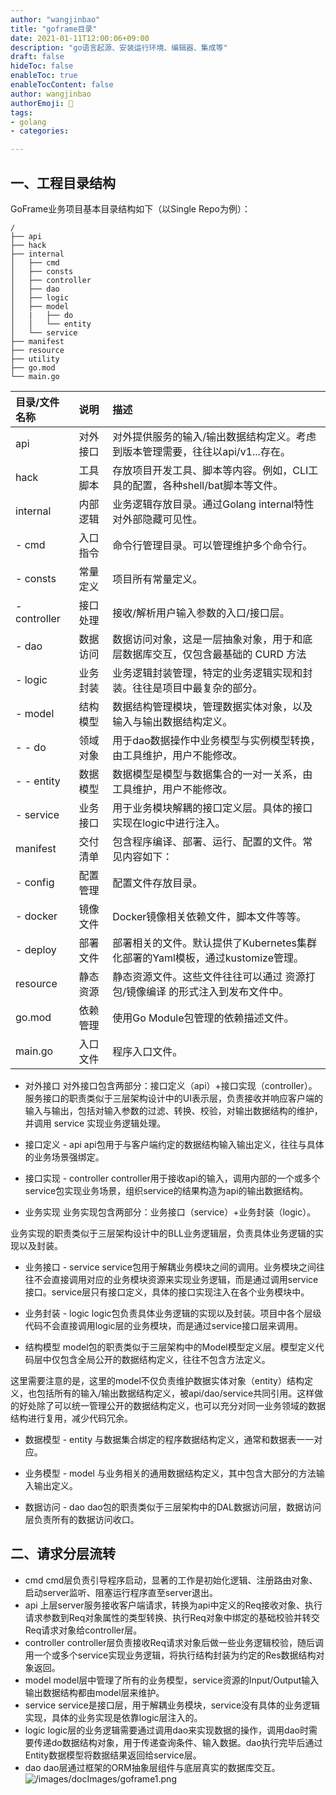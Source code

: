 ```yaml
---
author: "wangjinbao"
title: "goframe目录"
date: 2021-01-11T12:00:06+09:00
description: "go语言起源、安装运行环境、编辑器、集成等"
draft: false
hideToc: false
enableToc: true
enableTocContent: false
author: wangjinbao
authorEmoji: 👻
tags:
- golang
- categories:

---
```


## 一、工程目录结构
GoFrame业务项目基本目录结构如下（以Single Repo为例）：
```shell
/
├── api
├── hack
├── internal
│   ├── cmd
│   ├── consts
│   ├── controller
│   ├── dao
│   ├── logic
│   ├── model
│   |   ├── do
│   │   └── entity
│   └── service
├── manifest
├── resource
├── utility
├── go.mod
└── main.go 
```
| 目录/文件名称       | 说明         | 描述                                                        |
|:--------------|:-----------|:----------------------------------------------------------|
| api           | 对外接口       | 对外提供服务的输入/输出数据结构定义。考虑到版本管理需要，往往以api/v1...存在。              |
| hack          | 工具脚本       | 存放项目开发工具、脚本等内容。例如，CLI工具的配置，各种shell/bat脚本等文件。              |
| internal      | 内部逻辑       | 业务逻辑存放目录。通过Golang internal特性对外部隐藏可见性。                     |
| - cmd         | 入口指令	      | 命令行管理目录。可以管理维护多个命令行。                                      |
| - consts      | 常量定义       | 项目所有常量定义。                                                 |
| - controller  | 接口处理       | 接收/解析用户输入参数的入口/接口层。                                       |
| - dao         | 数据访问	      | 数据访问对象，这是一层抽象对象，用于和底层数据库交互，仅包含最基础的 CURD 方法                |
| - logic       | 业务封装	      | 业务逻辑封装管理，特定的业务逻辑实现和封装。往往是项目中最复杂的部分。                       |
| - model	      | 结构模型	      | 数据结构管理模块，管理数据实体对象，以及输入与输出数据结构定义。                          |
| - - do        | 领域对象	      | 用于dao数据操作中业务模型与实例模型转换，由工具维护，用户不能修改。                       |
| - - entity    | 数据模型	      | 数据模型是模型与数据集合的一对一关系，由工具维护，用户不能修改。                          |
| - service     | 业务接口	      | 用于业务模块解耦的接口定义层。具体的接口实现在logic中进行注入。                        |
| manifest	     | 交付清单	      | 包含程序编译、部署、运行、配置的文件。常见内容如下：                                |
|   - config     | 配置管理	      | 配置文件存放目录。                                                 |
|   - docker     | 镜像文件       | Docker镜像相关依赖文件，脚本文件等等。                                    |
|   - deploy     | 部署文件	   | 部署相关的文件。默认提供了Kubernetes集群化部署的Yaml模板，通过kustomize管理。        |
| resource	    |   静态资源	  | 静态资源文件。这些文件往往可以通过 资源打包/镜像编译 的形式注入到发布文件中。                  |
|  go.mod	   |  依赖管理	  | 使用Go Module包管理的依赖描述文件。                                    |
|   main.go	  |  入口文件	  |    程序入口文件。|

+ 对外接口
  对外接口包含两部分：接口定义（api）+接口实现（controller）。
  服务接口的职责类似于三层架构设计中的UI表示层，负责接收并响应客户端的输入与输出，包括对输入参数的过滤、转换、校验，对输出数据结构的维护，并调用 service 实现业务逻辑处理。
+ 接口定义 - api
  api包用于与客户端约定的数据结构输入输出定义，往往与具体的业务场景强绑定。


+ 接口实现 - controller
  controller用于接收api的输入，调用内部的一个或多个service包实现业务场景，组织service的结果构造为api的输出数据结构。

+ 业务实现
  业务实现包含两部分：业务接口（service）+业务封装（logic）。

业务实现的职责类似于三层架构设计中的BLL业务逻辑层，负责具体业务逻辑的实现以及封装。
+ 业务接口 - service
  service包用于解耦业务模块之间的调用。业务模块之间往往不会直接调用对应的业务模块资源来实现业务逻辑，而是通过调用service接口。service层只有接口定义，具体的接口实现注入在各个业务模块中。
+ 业务封装 - logic
  logic包负责具体业务逻辑的实现以及封装。项目中各个层级代码不会直接调用logic层的业务模块，而是通过service接口层来调用。

+ 结构模型
  model包的职责类似于三层架构中的Model模型定义层。模型定义代码层中仅包含全局公开的数据结构定义，往往不包含方法定义。

这里需要注意的是，这里的model不仅负责维护数据实体对象（entity）结构定义，也包括所有的输入/输出数据结构定义，被api/dao/service共同引用。这样做的好处除了可以统一管理公开的数据结构定义，也可以充分对同一业务领域的数据结构进行复用，减少代码冗余。
+ 数据模型 - entity
  与数据集合绑定的程序数据结构定义，通常和数据表一一对应。

+ 业务模型 - model
  与业务相关的通用数据结构定义，其中包含大部分的方法输入输出定义。

+ 数据访问 - dao
  dao包的职责类似于三层架构中的DAL数据访问层，数据访问层负责所有的数据访问收口。


## 二、请求分层流转
+ cmd
  cmd层负责引导程序启动，显著的工作是初始化逻辑、注册路由对象、启动server监听、阻塞运行程序直至server退出。
+ api
  上层server服务接收客户端请求，转换为api中定义的Req接收对象、执行请求参数到Req对象属性的类型转换、执行Req对象中绑定的基础校验并转交Req请求对象给controller层。
+ controller
  controller层负责接收Req请求对象后做一些业务逻辑校验，随后调用一个或多个service实现业务逻辑，将执行结构封装为约定的Res数据结构对象返回。
+ model
  model层中管理了所有的业务模型，service资源的Input/Output输入输出数据结构都由model层来维护。
+ service
  service是接口层，用于解耦业务模块，service没有具体的业务逻辑实现，具体的业务实现是依靠logic层注入的。
+ logic
  logic层的业务逻辑需要通过调用dao来实现数据的操作，调用dao时需要传递do数据结构对象，用于传递查询条件、输入数据。dao执行完毕后通过Entity数据模型将数据结果返回给service层。
+ dao
  dao层通过框架的ORM抽象层组件与底层真实的数据库交互。
  ![/images/docImages/goframe1.png](/images/docImages/goframe1.png)
